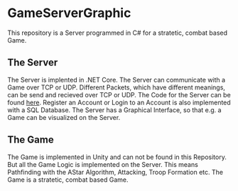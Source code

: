 # GameServerGraphic
This repository is a Server programmed in C# for a stratetic, combat based Game. 

## The Server
The Server is implented in .NET Core. The Server can communicate with a Game over TCP or UDP. Different Packets, which have different meanings, can be send and recieved over TCP or UDP. 
The Code for the Server can be found [here](GameServerGraphic/Unity/Server).
Register an Account or Login to an Account is also implemented with a SQL Database. The Server has a Graphical Interface, so that e.g. a Game can be visualized on the Server.
## The Game
The Game is implemented in Unity and can not be found in this Repository. But all the Game Logic is implemented on the Server. This means Pathfinding with the AStar Algorithm, Attacking, Troop Formation etc.
The Game is a stratetic, combat based Game. 
